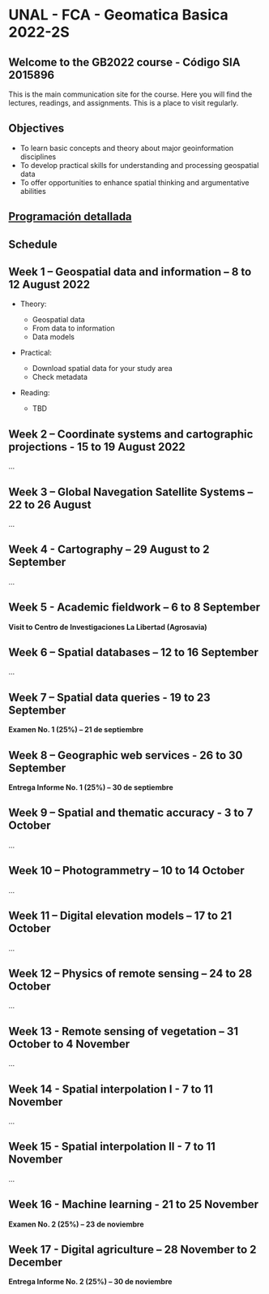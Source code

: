 # UNAL - FCA - Geomatica Basica 2022-2S
## Welcome to the GB2022 course - Código SIA 2015896 

This is the main communication site for the course. Here you will find the lectures, readings, and assignments. This is a place to visit regularly. 

## Objectives

- To learn basic concepts and theory about major  geoinformation disciplines 
- To develop practical skills for understanding and processing geospatial data 
- To offer opportunities to enhance spatial thinking  and argumentative abilities

## [Programación detallada]()

## Schedule
## Week 1 – Geospatial data and information – 8 to 12 August 2022

- Theory:
  -  Geospatial data
  -  From data to information
  -  Data models

- Practical:
  - Download spatial data for your study area
  - Check metadata

- Reading:
  - TBD
  
## Week 2 – Coordinate systems and cartographic projections -  15 to 19 August 2022
...

## Week 3 – Global Navegation Satellite Systems – 22 to 26 August
... 
  
## Week 4 -  Cartography – 29 August to 2 September
...

## Week 5 -  Academic fieldwork – 6 to 8 September

**Visit to Centro de Investigaciones La Libertad (Agrosavia)**
   
## Week 6 – Spatial databases – 12 to 16 September
...

## Week 7 – Spatial data queries  - 19 to 23 September
**Examen No. 1  (25%) – 21 de septiembre**

## Week 8 – Geographic web services -  26 to 30 September
**Entrega Informe No. 1  (25%) – 30 de septiembre**

## Week 9 – Spatial and thematic accuracy -  3 to 7  October
...

## Week 10 – Photogrammetry – 10 to 14 October
...  

## Week 11 – Digital elevation models – 17 to 21 October
...

## Week 12 – Physics of remote sensing – 24 to 28 October
...

## Week 13  - Remote sensing of vegetation – 31 October to 4 November
...

## Week 14  - Spatial interpolation I -   7 to 11 November
...

## Week 15 - Spatial interpolation II -   7 to 11 November
...

## Week 16  - Machine learning -  21 to 25 November
**Examen No. 2  (25%) – 23 de noviembre**

## Week 17  - Digital agriculture – 28  November to 2 December
**Entrega Informe No. 2  (25%) – 30 de noviembre**

